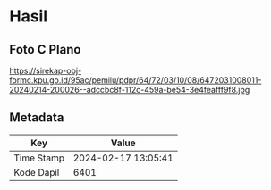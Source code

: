 # Hasil

## Foto C Plano

https://sirekap-obj-formc.kpu.go.id/95ac/pemilu/pdpr/64/72/03/10/08/6472031008011-20240214-200026--adccbc8f-112c-459a-be54-3e4feafff9f8.jpg


## Metadata

| Key        | Value               |
| ---------- | ------------------- |
| Time Stamp | 2024-02-17 13:05:41 |
| Kode Dapil | 6401                |



